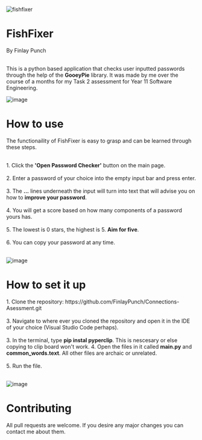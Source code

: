 ![fishfixer](https://github.com/FinlayPunch/Password-Checker/assets/150302225/60473ea7-d42c-4fb3-a42f-4fc88734fefa)

<h1>FishFixer</h1>

<b1>By Finlay Punch</b1><br><br>

<b2>This is a python based application that checks user inputted passwords through the help of the <b>GooeyPie</b> library. It was made by me over the course of a months for my Task 2 assessment for Year 11 Software Engineering.
</b2>

![image](https://github.com/FinlayPunch/Password-Checker/assets/150302225/82d8b91e-1170-4b77-aecd-e9705c0d007f)

<h1>How to use</h1>

<b1>The functionaility of FishFixer is easy to grasp and can be learned through these steps.</b1><br><br>

<b2>
1. Click the <b>'Open Password Checker'</b> button on the main page.<br><br>
2. Enter a password of your choice into the empty input bar and press enter.<br><br>
3. The <b>...</b> lines underneath the input will turn into text that will advise you on how to <b>improve your password</b>.<br><br>
4. You will get a score based on how many components of a password yours has.<br><br>
5. The lowest is 0 stars, the highest is 5. <b>Aim for five</b>.<br><br>
6. You can copy your password at any time.<br><br>
  
</b2>

![image](https://github.com/FinlayPunch/Password-Checker/assets/150302225/0e0ad05c-761c-426d-95ec-57ccb44ffbca)

<h1>How to set it up</h1>

<b1>
1. Clone the repository: https://github.com/FinlayPunch/Connections-Asessment.git<br><br>
3. Navigate to where ever you cloned the repository and open it in the IDE of your choice (Visual Studio Code perhaps).<br><br>
3. In the terminal, type <b>pip instal pyperclip</b>. This is nescesary or else copying to clip board won't work.
4. Open the files in it called <b>main.py</b> and <b>common_words.text</b>. All other files are archaic or unrelated.<br><br>
5. Run the file.<br><br>
</b1>

![image](https://github.com/FinlayPunch/Password-Checker/assets/150302225/2ae8f4c3-486d-4050-918a-ae106aad8222)

<h1>Contributing</h1>

<b1>
All pull requests are welcome. If you desire any major changes you can contact me about them.
</b1>
